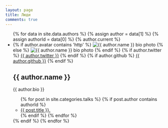```yaml
---
layout: page
title: Люди
comments: true
---
```


<ul class="author-list">
{% for data in site.data.authors %}
  {% assign author = data[1] %}
  {% assign authorId = data[0] %}
  {% author.current %}
  <li>
    <div class="bio-block">
      {% if author.avatar contains 'http' %}
      <img src="{{ author.avatar }}" class="bio-photo" alt="{{ author.name }} bio photo">
      {% else %}
      <img src="{{ site.url }}/images/{{ author.avatar }}" class="bio-photo" alt="{{ author.name }} bio photo">
      {% endif %}
      {% if author.twitter %}
      <span class="social-share-twitter">
        <a href="https://twitter.com/{{ author.twitter }}"><i class="fa fa-twitter-square"></i> {{ author.twitter }}</a>
      </span>
      {% endif %}
      {% if author.github %}
      <span>
        <a href="http://github.com/{{ author.github }}" title="{{ author.github }} on Github" target="_blank"><i class="fa fa-github-square"></i> {{ author.github }}</a>
      </span>
      {% endif %}
    </div>
    <h2 data-company="{{ author.company }}">{{ author.name }}</h2>
    <p>{{ author.bio }}</p>
    <ul class="post-list">
    {% for post in site.categories.talks %}
      {% if post.author contains authorId %}
      <li><a href="{{ site.url }}{{ post.url }}">{{ post.title }}.</a></li> 
      {% endif %}  
    {% endfor %}
    </ul>
  </li>
  {% endif %}
{% endfor %}
</ul>
